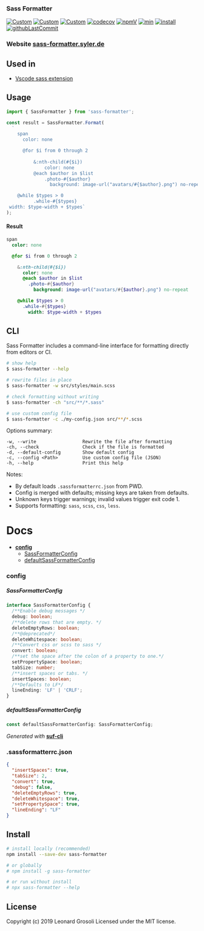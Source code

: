 ### Sass Formatter

<span id="BADGE_GENERATION_MARKER_0"></span>
[![Custom](https://jestjs.io/img/jest-badge.svg)](https://github.com/facebook/jest) [![Custom](https://www.codefactor.io/repository/github/therealsyler/sass-formatter/badge)](https://www.codefactor.io/repository/github/therealsyler/sass-formatter) [![Custom](https://github.com/TheRealSyler/sass-formatter/actions/workflows/main.yml/badge.svg)](https://github.com/TheRealSyler/sass-formatter/actions/workflows/main.yml) [![codecov](https://codecov.io/gh/TheRealSyler/sass-formatter/branch/master/graph/badge.svg)](https://codecov.io/gh/TheRealSyler/sass-formatter) [![npmV](https://img.shields.io/npm/v/sass-formatter?color=green)](https://www.npmjs.com/package/sass-formatter) [![min](https://img.shields.io/bundlephobia/min/sass-formatter)](https://bundlephobia.com/result?p=sass-formatter) [![install](https://badgen.net/packagephobia/install/sass-formatter)](https://packagephobia.now.sh/result?p=sass-formatter) [![githubLastCommit](https://img.shields.io/github/last-commit/TheRealSyler/sass-formatter)](https://github.com/TheRealSyler/sass-formatter)
<span id="BADGE_GENERATION_MARKER_1"></span>

### Website [sass-formatter.syler.de](https://sass-formatter.syler.de/)

## Used in

- [Vscode sass extension](https://github.com/TheRealSyler/vscode-sass-indented)

## Usage

```typescript
import { SassFormatter } from 'sass-formatter';

const result = SassFormatter.Format(
  `
    span
      color: none

      @for $i from 0 through 2
         
          &:nth-child(#{$i})
              color: none
          @each $author in $list
              .photo-#{$author}
                background: image-url("avatars/#{$author}.png") no-repeat

    @while $types > 0
          .while-#{$types}
 width: $type-width + $types`
);
```

#### Result

```sass
span
  color: none

  @for $i from 0 through 2

    &:nth-child(#{$i})
      color: none
      @each $author in $list
        .photo-#{$author}
          background: image-url("avatars/#{$author}.png") no-repeat

    @while $types > 0
      .while-#{$types}
        width: $type-width + $types
```

## CLI

Sass Formatter includes a command-line interface for formatting directly from editors or CI.

```bash
# show help
$ sass-formatter --help

# rewrite files in place
$ sass-formatter -w src/styles/main.scss

# check formatting without writing
$ sass-formatter -ch "src/**/*.sass"

# use custom config file
$ sass-formatter -c ./my-config.json src/**/*.scss
```

Options summary:

```
-w, --write                 Rewrite the file after formatting
-ch, --check                Check if the file is formatted
-d, --default-config        Show default config
-c, --config <Path>         Use custom config file (JSON)
-h, --help                  Print this help
```

Notes:

- By default loads `.sassformatterrc.json` from PWD.
- Config is merged with defaults; missing keys are taken from defaults.
- Unknown keys trigger warnings; invalid values trigger exit code 1.
- Supports formatting: `sass`, `scss`, `css`, `less`.

<span id="DOC_GENERATION_MARKER_0"></span>

# Docs

- **[config](#config)**
  - [SassFormatterConfig](#sassformatterconfig)
  - [defaultSassFormatterConfig](#defaultsassformatterconfig)

### config

##### SassFormatterConfig

```ts
interface SassFormatterConfig {
  /**Enable debug messages */
  debug: boolean;
  /**delete rows that are empty. */
  deleteEmptyRows: boolean;
  /**@deprecated*/
  deleteWhitespace: boolean;
  /**Convert css or scss to sass */
  convert: boolean;
  /**set the space after the colon of a property to one.*/
  setPropertySpace: boolean;
  tabSize: number;
  /**insert spaces or tabs. */
  insertSpaces: boolean;
  /**Defaults to LF*/
  lineEnding: 'LF' | 'CRLF';
}
```

##### defaultSassFormatterConfig

```ts
const defaultSassFormatterConfig: SassFormatterConfig;
```

_Generated with_ **[suf-cli](https://www.npmjs.com/package/suf-cli)**
<span id="DOC_GENERATION_MARKER_1"></span>

### .sassformatterrc.json

```json
{
  "insertSpaces": true,
  "tabSize": 2,
  "convert": true,
  "debug": false,
  "deleteEmptyRows": true,
  "deleteWhitespace": true,
  "setPropertySpace": true,
  "lineEnding": "LF"
}
```

## Install

```bash
# install locally (recommended)
npm install --save-dev sass-formatter

# or globally
# npm install -g sass-formatter

# or run without install
# npx sass-formatter --help
```

## License

<span id="LICENSE_GENERATION_MARKER_0"></span>
Copyright (c) 2019 Leonard Grosoli Licensed under the MIT license.
<span id="LICENSE_GENERATION_MARKER_1"></span>
